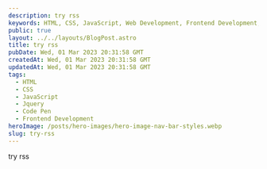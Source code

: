 ```yaml
---
description: try rss
keywords: HTML, CSS, JavaScript, Web Development, Frontend Development, Web Design, Navbar styles.
public: true
layout: ../../layouts/BlogPost.astro
title: try rss
pubDate: Wed, 01 Mar 2023 20:31:58 GMT
createdAt: Wed, 01 Mar 2023 20:31:58 GMT
updatedAt: Wed, 01 Mar 2023 20:31:58 GMT
tags:
  - HTML
  - CSS
  - JavaScript
  - Jquery
  - Code Pen
  - Frontend Development
heroImage: /posts/hero-images/hero-image-nav-bar-styles.webp
slug: try-rss
---
```


try rss
